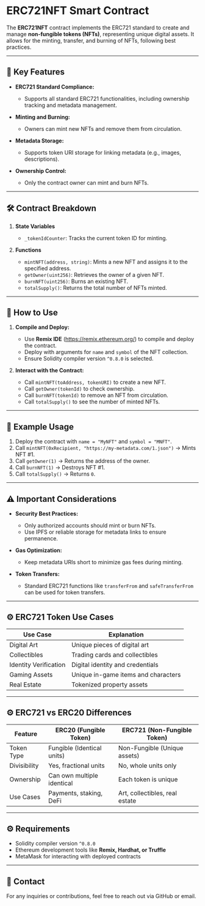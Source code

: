 # ERC721NFT Smart Contract

The **ERC721NFT** contract implements the ERC721 standard to create and manage **non-fungible tokens (NFTs)**, representing unique digital assets. It allows for the minting, transfer, and burning of NFTs, following best practices.

---

## 📄 Key Features

- **ERC721 Standard Compliance:**  
  - Supports all standard ERC721 functionalities, including ownership tracking and metadata management.

- **Minting and Burning:**  
  - Owners can mint new NFTs and remove them from circulation.

- **Metadata Storage:**  
  - Supports token URI storage for linking metadata (e.g., images, descriptions).

- **Ownership Control:**  
  - Only the contract owner can mint and burn NFTs.

---

## 🛠️ Contract Breakdown

1. **State Variables**
   - `_tokenIdCounter`: Tracks the current token ID for minting.
  
2. **Functions**
   - `mintNFT(address, string)`: Mints a new NFT and assigns it to the specified address.
   - `getOwner(uint256)`: Retrieves the owner of a given NFT.
   - `burnNFT(uint256)`: Burns an existing NFT.
   - `totalSupply()`: Returns the total number of NFTs minted.

---

## 🚀 How to Use

1. **Compile and Deploy:**  
   - Use **Remix IDE** (https://remix.ethereum.org/) to compile and deploy the contract.
   - Deploy with arguments for `name` and `symbol` of the NFT collection.
   - Ensure Solidity compiler version `^0.8.0` is selected.

2. **Interact with the Contract:**  
   - Call `mintNFT(toAddress, tokenURI)` to create a new NFT.  
   - Call `getOwner(tokenId)` to check ownership.  
   - Call `burnNFT(tokenId)` to remove an NFT from circulation.  
   - Call `totalSupply()` to see the number of minted NFTs.

---

## 📌 Example Usage

1. Deploy the contract with `name = "MyNFT"` and `symbol = "MNFT"`.  
2. Call `mintNFT(0xRecipient, "https://my-metadata.com/1.json")` → Mints NFT #1.  
3. Call `getOwner(1)` → Returns the address of the owner.  
4. Call `burnNFT(1)` → Destroys NFT #1.  
5. Call `totalSupply()` → Returns `0`.

---

## ⚠️ Important Considerations

- **Security Best Practices:**  
  - Only authorized accounts should mint or burn NFTs.
  - Use IPFS or reliable storage for metadata links to ensure permanence.

- **Gas Optimization:**  
  - Keep metadata URIs short to minimize gas fees during minting.

- **Token Transfers:**  
  - Standard ERC721 functions like `transferFrom` and `safeTransferFrom` can be used for token transfers.

---

## ⚙️ ERC721 Token Use Cases

| Use Case               | Explanation                          |
|-----------------------|--------------------------------------|
| Digital Art            | Unique pieces of digital art        |
| Collectibles           | Trading cards and collectibles      |
| Identity Verification  | Digital identity and credentials    |
| Gaming Assets          | Unique in-game items and characters |
| Real Estate            | Tokenized property assets           |

---

## ⚙️ ERC721 vs ERC20 Differences

| Feature         | ERC20 (Fungible Token)       | ERC721 (Non-Fungible Token) |
|----------------|-----------------------------|-----------------------------|
| Token Type     | Fungible (Identical units)   | Non-Fungible (Unique assets) |
| Divisibility   | Yes, fractional units         | No, whole units only         |
| Ownership      | Can own multiple identical   | Each token is unique         |
| Use Cases      | Payments, staking, DeFi      | Art, collectibles, real estate |

---

## ⚙️ Requirements

- Solidity compiler version `^0.8.0`
- Ethereum development tools like **Remix, Hardhat, or Truffle**
- MetaMask for interacting with deployed contracts

---

## 📧 Contact

For any inquiries or contributions, feel free to reach out via GitHub or email.
